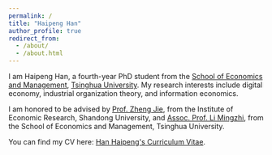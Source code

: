 ```yaml
---
permalink: /
title: "Haipeng Han"
author_profile: true
redirect_from: 
  - /about/
  - /about.html
---
```


I am Haipeng Han, a fourth-year PhD student from the [School of Economics and Management](https://www.sem.tsinghua.edu.cn/index.htm), [Tsinghua University](https://www.tsinghua.edu.cn/index.htm). My research interests include digital economy, industrial organization theory, and information economics.

I am honored to be advised by [Prof. Zheng Jie](https://faculty.sdu.edu.cn/zhengjie/zh_CN/index.htm), from the Institute of Economic Research, Shandong University, and [Assoc. Prof. Li Mingzhi](https://www.sem.tsinghua.edu.cn/info/1206/32074.htm), from the School of Economics and Management, Tsinghua University.

You can find my CV here: [Han Haipeng's Curriculum Vitae](../assets/Curriculum_Vitae.pdf).
